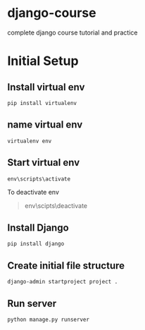 # django-course
complete django course tutorial and practice

# Initial Setup
## Install virtual env
```
pip install virtualenv
```
## name virtual env
```
virtualenv env
```
## Start virtual env
```
env\scripts\activate
```
To deactivate env
>env\scipts\deactivate
## Install Django
```
pip install django
```
## Create initial file structure
```
django-admin startproject project .
```
## Run server
```
python manage.py runserver
```


